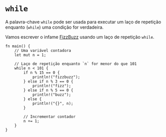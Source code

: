 # `while`

A palavra-chave `while` pode ser usada para executar um laço de repetição enquanto (`while`) uma condição for verdadeira.

Vamos escrever o infame [FizzBuzz][fizzbuzz] usando um laço de repetição `while`.

```rust,editable
fn main() {
    // Uma variável contadora
    let mut n = 1;

    // Laço de repetição enquanto `n` for menor do que 101 
    while n < 101 {
        if n % 15 == 0 {
            println!("fizzbuzz");
        } else if n % 3 == 0 {
            println!("fizz");
        } else if n % 5 == 0 {
            println!("buzz");
        } else {
            println!("{}", n);
        }

        // Incrementar contador
        n += 1;
    }
}
```

[fizzbuzz]: https://en.wikipedia.org/wiki/Fizz_buzz
